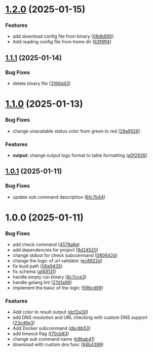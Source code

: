 # [1.2.0](https://github.com/403unlocker/403Unlocker-cli/compare/1.1.1...1.2.0) (2025-01-15)


### Features

* add download config file from binary ([08db890](https://github.com/403unlocker/403Unlocker-cli/commit/08db890b11eec429e277a03da45382c20bfa4342))
* Add reading config file from home dir ([63f9ff4](https://github.com/403unlocker/403Unlocker-cli/commit/63f9ff41bae9cffa893d70e74d666d7c7053512f))

## [1.1.1](https://github.com/403unlocker/403Unlocker-cli/compare/1.1.0...1.1.1) (2025-01-14)


### Bug Fixes

* delete binary file ([3166d43](https://github.com/403unlocker/403Unlocker-cli/commit/3166d436c6422f629a1b10d2fddda8b72ac6092e))

# [1.1.0](https://github.com/403unlocker/403Unlocker-cli/compare/1.0.1...1.1.0) (2025-01-13)


### Bug Fixes

* change unavailable status color from green to red ([29a9526](https://github.com/403unlocker/403Unlocker-cli/commit/29a9526599bdd097f565b3d8cf32498ac3fce3d4))


### Features

* **output:** change output logs format to table formatting ([e0f2926](https://github.com/403unlocker/403Unlocker-cli/commit/e0f29265856ba2c7447438e68bc63a98a23a0405))

## [1.0.1](https://github.com/403unlocker/403Unlocker-cli/compare/1.0.0...1.0.1) (2025-01-11)


### Bug Fixes

* update sub command description ([6fc7b44](https://github.com/403unlocker/403Unlocker-cli/commit/6fc7b44f1c19dbb7d65df25baf20b42a25dd8104))

# 1.0.0 (2025-01-11)


### Bug Fixes

* add check command ([4578a6e](https://github.com/403unlocker/403Unlocker-cli/commit/4578a6ec176a40a2ebb374331b3dbd8afbad501c))
* add dependencies for project ([9d24520](https://github.com/403unlocker/403Unlocker-cli/commit/9d24520ac299eb74c7bc962cfde716c4699fb091))
* change stdout for check subcommand ([080642d](https://github.com/403unlocker/403Unlocker-cli/commit/080642d8f997eb809f137a92f679392269c0386b))
* change the logic of url validator ([ec8922d](https://github.com/403unlocker/403Unlocker-cli/commit/ec8922d61367973b74c76a7454bc8688577fac14))
* fix buid path ([06e9435](https://github.com/403unlocker/403Unlocker-cli/commit/06e9435f8b741bbd82abca0ff82d07d33bc01bd9))
* fix schema ([af49131](https://github.com/403unlocker/403Unlocker-cli/commit/af49131e0c01e6514bbb0a5cff7dacfcf1a95c12))
* handle empty run binary ([8c7cce3](https://github.com/403unlocker/403Unlocker-cli/commit/8c7cce3dd224a89c58efc5a9c90f2c3740cc5ca2))
* handle golang lint ([27d1a99](https://github.com/403unlocker/403Unlocker-cli/commit/27d1a99ea6a6fdcf37c3ce51940dfbdf7d98c8bb))
* implement the basic of the logic ([596cd99](https://github.com/403unlocker/403Unlocker-cli/commit/596cd997b083ba91195c6d086ffcc4864f42d4a0))


### Features

* Add color to result output ([dcf2a30](https://github.com/403unlocker/403Unlocker-cli/commit/dcf2a303ce8b293138319f305bd66f0adcd9395e))
* add DNS resolution and URL checking with custom DNS support ([23cd6e3](https://github.com/403unlocker/403Unlocker-cli/commit/23cd6e3f3a85d74024a6f6f6a9d444777e9ac021))
* Add Docker subcommand ([dbc8b53](https://github.com/403unlocker/403Unlocker-cli/commit/dbc8b5316329d4a8a350d79897972dc9e1013d77))
* add timeout flag ([f70cb83](https://github.com/403unlocker/403Unlocker-cli/commit/f70cb838ed33ab24e7d855fb69b1ffe3e2b33695))
* change sub command name ([b9bab41](https://github.com/403unlocker/403Unlocker-cli/commit/b9bab417f9fd8adcc18ef7828628fa0b4eb08d68))
* download with custom dns func ([94b4399](https://github.com/403unlocker/403Unlocker-cli/commit/94b4399c4138e797d1acd2e96e12b0b280f64fbb))

